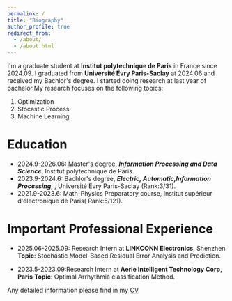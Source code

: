 ```yaml
---
permalink: /
title: "Biography"
author_profile: true
redirect_from: 
  - /about/
  - /about.html
---
```


I'm a graduate student at **Institut polytechnique de Paris** in France since 2024.09. I graduated from **Université Évry Paris-Saclay** at 2024.06 and received my Bachlor's degree. I started doing research at last year of bachelor.My research focuses on the following topics:
1. Optimization
2. Stocastic Process
3. Machine Learning

Education
======
- 2024.9-2026.06: Master's degree, **_Information Processing and Data Science_**, Institut polytechnique de Paris.
- 2023.9-2024.6: Bachlor's degree, **_Electric, Automatic,Information Processing_**, , Université Évry Paris-Saclay (Rank:3/31).
- 2021.9-2023.6: Math-Physics Preparatory course, Institut supérieur d'électronique de Paris( Rank:5/121).

Important Professional Experience
======
- 2025.06-2025.09: Research Intern at **LINKCONN Electronics**, Shenzhen
  **Topic**: Stochastic Model-Based Residual Error Analysis and Prediction.
  
- 2023.5-2023.09:Research Intern at **Aerie Intelligent Technology Corp, Paris**
  **Topic**: Optimal Arrhythmia classification Method.
  
Any detailed information please find in my [CV](../assets/CV.pdf).
